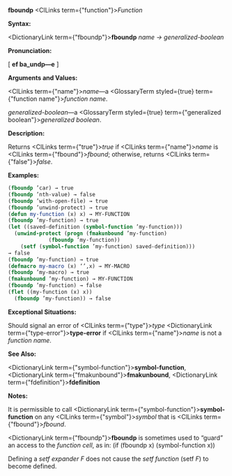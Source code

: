 **fboundp** <ClLinks  term={"function"}><i>Function</i></ClLinks> 



**Syntax:** 



<DictionaryLink  term={"fboundp"}><b>fboundp</b></DictionaryLink> *name → generalized-boolean* 



**Pronunciation:** 



[ **ef ba\_undp—e** ] 



**Arguments and Values:** 



<ClLinks  term={"name"}><i>name</i></ClLinks>—a <GlossaryTerm styled={true} term={"function name"}><i>function name</i></GlossaryTerm>. 



*generalized-boolean*—a <GlossaryTerm styled={true} term={"generalized boolean"}><i>generalized boolean</i></GlossaryTerm>. 



**Description:** 



Returns <ClLinks  term={"true"}><i>true</i></ClLinks> if <ClLinks  term={"name"}><i>name</i></ClLinks> is <ClLinks  term={"fbound"}><i>fbound</i></ClLinks>; otherwise, returns <ClLinks  term={"false"}><i>false</i></ClLinks>. 



**Examples:**
```lisp
(fboundp ’car) → true 
(fboundp ’nth-value) → false 
(fboundp ’with-open-file) → true 
(fboundp ’unwind-protect) → true 
(defun my-function (x) x) → MY-FUNCTION 
(fboundp ’my-function) → true 
(let ((saved-definition (symbol-function ’my-function))) 
  (unwind-protect (progn (fmakunbound ’my-function) 
			 (fboundp ’my-function)) 
    (setf (symbol-function ’my-function) saved-definition))) 
→ false 
(fboundp ’my-function) → true 
(defmacro my-macro (x) ‘’,x) → MY-MACRO 
(fboundp ’my-macro) → true 
(fmakunbound ’my-function) → MY-FUNCTION 
(fboundp ’my-function) → false 
(flet ((my-function (x) x)) 
  (fboundp ’my-function)) → false 
```
**Exceptional Situations:** 



Should signal an error of <ClLinks  term={"type"}><i>type</i></ClLinks> <DictionaryLink  term={"type-error"}><b>type-error</b></DictionaryLink> if <ClLinks  term={"name"}><i>name</i></ClLinks> is not a *function name*. 



**See Also:** 



<DictionaryLink  term={"symbol-function"}><b>symbol-function</b></DictionaryLink>, <DictionaryLink  term={"fmakunbound"}><b>fmakunbound</b></DictionaryLink>, <DictionaryLink  term={"fdefinition"}><b>fdefinition</b></DictionaryLink> 















**Notes:** 



It is permissible to call <DictionaryLink  term={"symbol-function"}><b>symbol-function</b></DictionaryLink> on any <ClLinks  term={"symbol"}><i>symbol</i></ClLinks> that is <ClLinks  term={"fbound"}><i>fbound</i></ClLinks>. 



<DictionaryLink  term={"fboundp"}><b>fboundp</b></DictionaryLink> is sometimes used to “guard” an access to the *function cell*, as in: (if (fboundp x) (symbol-function x)) 



Defining a *setf expander F* does not cause the *setf function* (setf *F*) to become defined. 
